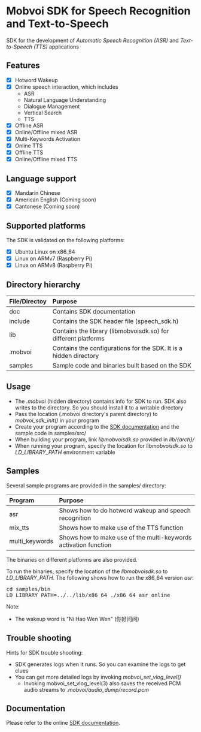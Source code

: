 # Mobvoi SDK for Speech Recognition and Text-to-Speech

<!-- ## Introduction -->
SDK for the development of *Automatic Speech Recognition (ASR)* and *Text-to-Speech (TTS)* applications

## Features
- [x] Hotword Wakeup
- [x] Online speech interaction, which includes
    * ASR
    * Natural Language Understanding
    * Dialogue Management
    * Vertical Search
    * TTS
- [x] Offline ASR
- [x] Online/Offline mixed ASR
- [x] Multi-Keywords Activation
- [x] Online TTS
- [x] Offline TTS
- [x] Online/Offline mixed TTS

## Language support

- [x] Mandarin Chinese
- [x] American English (Coming soon)
- [x] Cantonese (Coming soon)

## Supported platforms

The SDK is validated on the following platforms:

- [x] Ubuntu Linux on x86_64
- [x] Linux on ARMv7 (Raspberry Pi)
- [x] Linux on ARMv8 (Raspberry Pi)

<!--
## License
* Built-in license
* Free Trial license
* Commercial license
-->

## Directory hierarchy

| File/Directoy  | Purpose                                                           |
|:---------------|:------------------------------------------------------------------|
| doc            | Contains SDK documentation                                        |
| include        | Contains the SDK header file (speech_sdk.h)                       |
| lib            | Contains the library (libmobvoisdk.so) for different platforms    |
| .mobvoi        | Contains the configurations for the SDK. It is a hidden directory |
| samples        | Sample code and binaries built based on the SDK                   |

## Usage

* The *.mobvoi* (hidden directory) contains info for SDK to run. SDK also writes to the directory. So you should install it to a writable directory
* Pass the location (.mobvoi directory's parent directory) to *mobvoi_sdk_init()* in your program
* Create your program according to the [SDK documentation](http://ai.chumenwenwen.com/pages/document/index) and the sample code in samples/src/
* When building your program, link *libmobvoisdk.so* provided in *lib/{arch}/*
* When running your program, specify the location for *libmobvoisdk.so* to *LD_LIBRARY_PATH* environment variable

## Samples

Several sample programs are provided in the samples/ directory:

| Program        | Purpose                                                         |
|:---------------|:----------------------------------------------------------------|
| asr            | Shows how to do hotword wakeup and speech recognition           |
| mix_tts        | Shows how to make use of the TTS function                       |
| multi_keywords | Shows how to make use of the multi-keywords activation function |

The binaries on different platforms are also provided.

To run the binaries, specify the location of the *libmobvoisdk.so* to *LD_LIBRARY_PATH*.
The following shows how to run the x86_64 version *asr*:

<pre>
cd samples/bin
LD_LIBRARY_PATH=../../lib/x86_64 ./x86_64_asr online
</pre>

Note:
* The wakeup word is "Ni Hao Wen Wen" (你好问问)

## Trouble shooting

Hints for SDK trouble shooting:
* SDK generates logs when it runs. So you can examine the logs to get clues
* You can get more detailed logs by invoking *mobvoi_set_vlog_level()*
  * Invoking mobvoi_set_vlog_level(3) also saves the received PCM audio streams to *.mobvoi/audio_dump/record.pcm*

## Documentation

Please refer to the online [SDK documentation](http://ai.chumenwenwen.com/pages/document/index).
